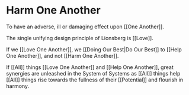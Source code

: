 # Harm One Another
To have an adverse, ill or damaging effect upon [[One Another]]. 

The single unifying design principle of Lionsberg is [[Love]]. 

If we [[Love One Another]], we [[Doing Our Best|Do Our Best]] to [[Help One Another]], and not [[Harm One Another]]. 

If [[All]] things [[Love One Another]] and [[Help One Another]], great synergies are unleashed in the System of Systems as [[All]] things help [[All]] things rise towards the fullness of their [[Potential]] and flourish in harmony. 
